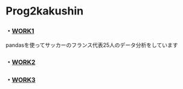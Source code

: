 # Prog2kakushin
### ・[WORK1]
[WORK1]: https://github.com/Ksawaito/Prog2kakushin/blob/main/work1.ipynb 
pandasを使ってサッカーのフランス代表25人のデータ分析をしています
### ・[WORK2]
[WORK2]: https://github.com/Ksawaito/Prog2kakushin/blob/main/work2.ipynb
### ・[WORK3]
[WORK3]: https://github.com/Ksawaito/Prog2kakushin/blob/main/work3.ipynb
